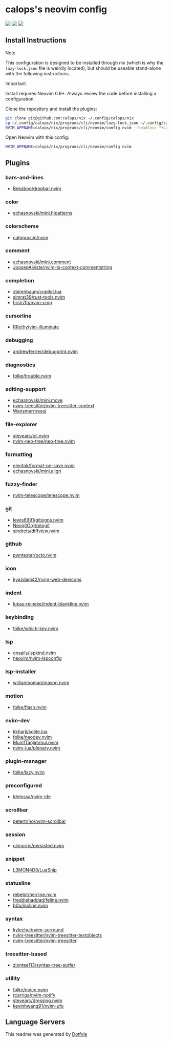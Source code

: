 # calops's neovim config

<a href="https://dotfyle.com/calops/nix-programs-cli-neovim-config"><img src="https://dotfyle.com/calops/nix-programs-cli-neovim-config/badges/plugins?style=flat" /></a>
<a href="https://dotfyle.com/calops/nix-programs-cli-neovim-config"><img src="https://dotfyle.com/calops/nix-programs-cli-neovim-config/badges/leaderkey?style=flat" /></a>
<a href="https://dotfyle.com/calops/nix-programs-cli-neovim-config"><img src="https://dotfyle.com/calops/nix-programs-cli-neovim-config/badges/plugin-manager?style=flat" /></a>


## Install Instructions
> [!NOTE]  
> This configuration is designed to be installed through nix (which is why the `lazy-lock.json` file is weirdly located), but should be useable stand-alone with the following instructions.

> [!IMPORTANT]  
> Install requires Neovim 0.9+. Always review the code before installing a configuration.

Clone the repository and install the plugins:

```sh
git clone git@github.com:calops/nix ~/.config/calops/nix
cp ~/.config/calops/nix/programs/cli/neovim/lazy-lock.json ~/.config/calops/nix/programs/cli/neovim/config
NVIM_APPNAME=calops/nix/programs/cli/neovim/config nvim --headless "+Lazy! restore" +qa
```

Open Neovim with this config:

```sh
NVIM_APPNAME=calops/nix/programs/cli/neovim/config nvim
```

## Plugins

### bars-and-lines

+ [Bekaboo/dropbar.nvim](https://dotfyle.com/plugins/Bekaboo/dropbar.nvim)
### color

+ [echasnovski/mini.hipatterns](https://dotfyle.com/plugins/echasnovski/mini.hipatterns)
### colorscheme

+ [catppuccin/nvim](https://dotfyle.com/plugins/catppuccin/nvim)
### comment

+ [echasnovski/mini.comment](https://dotfyle.com/plugins/echasnovski/mini.comment)
+ [JoosepAlviste/nvim-ts-context-commentstring](https://dotfyle.com/plugins/JoosepAlviste/nvim-ts-context-commentstring)
### completion

+ [zbirenbaum/copilot.lua](https://dotfyle.com/plugins/zbirenbaum/copilot.lua)
+ [simrat39/rust-tools.nvim](https://dotfyle.com/plugins/simrat39/rust-tools.nvim)
+ [hrsh7th/nvim-cmp](https://dotfyle.com/plugins/hrsh7th/nvim-cmp)
### cursorline

+ [RRethy/vim-illuminate](https://dotfyle.com/plugins/RRethy/vim-illuminate)
### debugging

+ [andrewferrier/debugprint.nvim](https://dotfyle.com/plugins/andrewferrier/debugprint.nvim)
### diagnostics

+ [folke/trouble.nvim](https://dotfyle.com/plugins/folke/trouble.nvim)
### editing-support

+ [echasnovski/mini.move](https://dotfyle.com/plugins/echasnovski/mini.move)
+ [nvim-treesitter/nvim-treesitter-context](https://dotfyle.com/plugins/nvim-treesitter/nvim-treesitter-context)
+ [Wansmer/treesj](https://dotfyle.com/plugins/Wansmer/treesj)
### file-explorer

+ [stevearc/oil.nvim](https://dotfyle.com/plugins/stevearc/oil.nvim)
+ [nvim-neo-tree/neo-tree.nvim](https://dotfyle.com/plugins/nvim-neo-tree/neo-tree.nvim)
### formatting

+ [elentok/format-on-save.nvim](https://dotfyle.com/plugins/elentok/format-on-save.nvim)
+ [echasnovski/mini.align](https://dotfyle.com/plugins/echasnovski/mini.align)
### fuzzy-finder

+ [nvim-telescope/telescope.nvim](https://dotfyle.com/plugins/nvim-telescope/telescope.nvim)
### git

+ [lewis6991/gitsigns.nvim](https://dotfyle.com/plugins/lewis6991/gitsigns.nvim)
+ [NeogitOrg/neogit](https://dotfyle.com/plugins/NeogitOrg/neogit)
+ [sindrets/diffview.nvim](https://dotfyle.com/plugins/sindrets/diffview.nvim)
### github

+ [pwntester/octo.nvim](https://dotfyle.com/plugins/pwntester/octo.nvim)
### icon

+ [kyazdani42/nvim-web-devicons](https://dotfyle.com/plugins/kyazdani42/nvim-web-devicons)
### indent

+ [lukas-reineke/indent-blankline.nvim](https://dotfyle.com/plugins/lukas-reineke/indent-blankline.nvim)
### keybinding

+ [folke/which-key.nvim](https://dotfyle.com/plugins/folke/which-key.nvim)
### lsp

+ [onsails/lspkind.nvim](https://dotfyle.com/plugins/onsails/lspkind.nvim)
+ [neovim/nvim-lspconfig](https://dotfyle.com/plugins/neovim/nvim-lspconfig)
### lsp-installer

+ [williamboman/mason.nvim](https://dotfyle.com/plugins/williamboman/mason.nvim)
### motion

+ [folke/flash.nvim](https://dotfyle.com/plugins/folke/flash.nvim)
### nvim-dev

+ [kkharji/sqlite.lua](https://dotfyle.com/plugins/kkharji/sqlite.lua)
+ [folke/neodev.nvim](https://dotfyle.com/plugins/folke/neodev.nvim)
+ [MunifTanjim/nui.nvim](https://dotfyle.com/plugins/MunifTanjim/nui.nvim)
+ [nvim-lua/plenary.nvim](https://dotfyle.com/plugins/nvim-lua/plenary.nvim)
### plugin-manager

+ [folke/lazy.nvim](https://dotfyle.com/plugins/folke/lazy.nvim)
### preconfigured

+ [ldelossa/nvim-ide](https://dotfyle.com/plugins/ldelossa/nvim-ide)
### scrollbar

+ [petertriho/nvim-scrollbar](https://dotfyle.com/plugins/petertriho/nvim-scrollbar)
### session

+ [olimorris/persisted.nvim](https://dotfyle.com/plugins/olimorris/persisted.nvim)
### snippet

+ [L3MON4D3/LuaSnip](https://dotfyle.com/plugins/L3MON4D3/LuaSnip)
### statusline

+ [rebelot/heirline.nvim](https://dotfyle.com/plugins/rebelot/heirline.nvim)
+ [freddiehaddad/feline.nvim](https://dotfyle.com/plugins/freddiehaddad/feline.nvim)
+ [b0o/incline.nvim](https://dotfyle.com/plugins/b0o/incline.nvim)
### syntax

+ [kylechui/nvim-surround](https://dotfyle.com/plugins/kylechui/nvim-surround)
+ [nvim-treesitter/nvim-treesitter-textobjects](https://dotfyle.com/plugins/nvim-treesitter/nvim-treesitter-textobjects)
+ [nvim-treesitter/nvim-treesitter](https://dotfyle.com/plugins/nvim-treesitter/nvim-treesitter)
### treesitter-based

+ [ziontee113/syntax-tree-surfer](https://dotfyle.com/plugins/ziontee113/syntax-tree-surfer)
### utility

+ [folke/noice.nvim](https://dotfyle.com/plugins/folke/noice.nvim)
+ [rcarriga/nvim-notify](https://dotfyle.com/plugins/rcarriga/nvim-notify)
+ [stevearc/dressing.nvim](https://dotfyle.com/plugins/stevearc/dressing.nvim)
+ [kevinhwang91/nvim-ufo](https://dotfyle.com/plugins/kevinhwang91/nvim-ufo)
## Language Servers



 This readme was generated by [Dotfyle](https://dotfyle.com)
